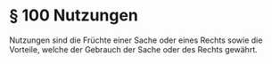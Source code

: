 # § 100 Nutzungen
Nutzungen sind die Früchte einer Sache oder eines Rechts sowie die Vorteile, welche der Gebrauch der Sache oder des Rechts gewährt.
